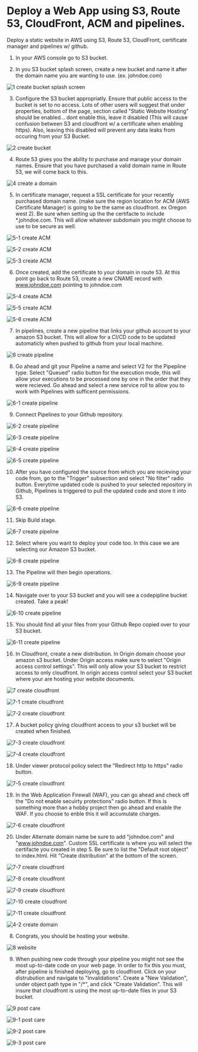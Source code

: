 # Deploy a Web App using S3, Route 53, CloudFront, ACM and pipelines.
Deploy a static website in AWS using S3, Route 53, CloudFront, certificate manager and pipelines w/ github.

1. In your AWS console go to S3 bucket.

2. In you S3 bucket splash screen, create a new bucket and name it after the domain name you are wanting to use. (ex. johndoe.com)

![1 create bucket splash screen](https://github.com/JordanSum/S3-Static-Website/assets/144553157/b119ae0a-9353-44e3-a9b7-3b9e46ba49d2)


3. Configure the S3 bucket appropriatly. Ensure that public access to the bucket is set to no access. Lots of other users will suggest that under properties, bottom of the page, section called "Static Website Hosting" should be enabled... dont enable this, leave it disabled (This will cause confusion between S3 and cloudfront w/ a certificate when enabling https). Also, leaving this disabled will prevent any data leaks from occuring from your S3 Bucket.

![2 create bucket](https://github.com/JordanSum/S3-Static-Website/assets/144553157/8d936b0e-a240-4ee9-9f00-9c0d82cff681)

4. Route 53 gives you the ability to purchase and manage your domain names.  Ensure that you have purchased a valid domain name in Route 53, we will come back to this.

![4 create a domain](https://github.com/JordanSum/S3-Static-Website/assets/144553157/35985780-850b-477c-8dbf-ee4d76c81d3f)


5. In certificate manager, request a SSL certificate for your recently purchased domain name. (make sure the region location for ACM (AWS Certificate Manager) is going to be the same as cloudfront. ex Oregon west 2). Be sure when setting up the the certifacte to include *.johndoe.com. This will allow whatever subdomain you might choose to use to be secure as well.

![5-1 create ACM](https://github.com/JordanSum/S3-Static-Website/assets/144553157/0543c69e-3c60-46da-afcf-6ce351519eec)

![5-2 create ACM](https://github.com/JordanSum/S3-Static-Website/assets/144553157/b5bac44d-79ed-4aa4-b7df-f49f6da626f2)

![5-3 create ACM](https://github.com/JordanSum/S3-Static-Website/assets/144553157/381c77ac-5c32-4bcf-8117-35e91d7f9c56)

6. Once created, add the certificate to your domain in route 53. At this point go back to Route 53, create a new CNAME record with www.johndoe.com pointing to johndoe.com

![5-4 create ACM](https://github.com/JordanSum/S3-Static-Website/assets/144553157/0602da51-28bb-40e5-a32c-fa5e377c1a71)

![5-5 create ACM](https://github.com/JordanSum/S3-Static-Website/assets/144553157/2984df72-38bd-4a2a-9b2d-fdc698d50584)

![5-6 create ACM](https://github.com/JordanSum/S3-Static-Website/assets/144553157/1f63b37c-6191-4450-9c33-4974ecd674f5)



7. In pipelines, create a new pipeline that links your github account to your amazon S3 bucket.  This will allow for a CI/CD code to be updated automaticly when pushed to github from your local machine.

![6 create pipeline](https://github.com/JordanSum/S3-Static-Website/assets/144553157/1bef2b67-36c2-46e1-94f4-a84a15a12340)

8.  Go ahead and git your Pipeline a name and select V2 for the Pipepline type.  Select "Queued" radio button for the execution mode, this will allow your executions to be processed one by one in the order that they were recieved.  Go ahead and select a new service roll to allow you to work with Pipelines with sufficent permissions.

![6-1 create pipeline](https://github.com/JordanSum/S3-Static-Website/assets/144553157/79ccb17a-2b00-442a-87f4-d67ea6502661)

9. Connect Pipelines to your Github repository.

![6-2 create pipeline](https://github.com/JordanSum/S3-Static-Website/assets/144553157/24c01aad-76ef-4f99-8b1f-ff50405e18a6)

![6-3 create pipeline](https://github.com/JordanSum/S3-Static-Website/assets/144553157/455fc642-73dc-447e-beac-e22db7379929)

![6-4 create pipeline](https://github.com/JordanSum/S3-Static-Website/assets/144553157/cdbefacb-2751-4e50-843f-652f7ba67161)

![6-5 create pipeline](https://github.com/JordanSum/S3-Static-Website/assets/144553157/b5fbd365-b724-46c0-86ef-cc229be011c9)

10. After you have configured the source from which you are recieving your code from, go to the "Trigger" subsection and select "No filter" radio button.  Everytime updated code is pushed to your selected repository in Github, Pipelines is triggered to pull the updated code and store it into S3.

![6-6 create pipeline](https://github.com/JordanSum/S3-Static-Website/assets/144553157/b7059f46-0163-41db-827d-ef4b31dc8f4f)

11. Skip Build stage.

![6-7 create pipeline](https://github.com/JordanSum/S3-Static-Website/assets/144553157/02f3fdac-be0a-493f-b6bd-61e695e83c2a)

12.  Select where you want to deploy your code too. In this case we are selecting our Amazon S3 bucket.

![6-8 create pipeline](https://github.com/JordanSum/S3-Static-Website/assets/144553157/0d7e6f53-b1c1-4d83-a4be-c04744ed4722)

13. The Pipeline will then begin operations.

![6-9 create pipeline](https://github.com/JordanSum/S3-Static-Website/assets/144553157/71731c2d-049e-4005-9864-f2fc9f318b4e)

14. Navigate over to your S3 bucket and you will see a codepipline bucket created. Take a peak!

![6-10 create pipeline](https://github.com/JordanSum/S3-Static-Website/assets/144553157/752075da-f4cd-4dee-a079-f553d2663a22)

15. You should find all your files from your Github Repo copied over to your S3 bucket.

![6-11 create pipeline](https://github.com/JordanSum/S3-Static-Website/assets/144553157/62cea6b6-4266-4a15-9d52-14127c281a74)

16. In Cloudfront, create a new distribution. In Origin domain choose your amazon s3 bucket. Under Origin access make sure to select "Origin access control settings". This will only allow your S3 bucket to restrict access to only cloudfront. In origin access control select your S3 bucket where your are hosting your website documents.

![7 create cloudfront](https://github.com/JordanSum/S3-Static-Website/assets/144553157/149f9929-290f-4d29-baf8-63dd0fc6d599)

![7-1 create cloudfront](https://github.com/JordanSum/S3-Static-Website/assets/144553157/676caaf2-5d3b-455a-a1f7-8b9a25722e53)

![7-2 create cloudfront](https://github.com/JordanSum/S3-Static-Website/assets/144553157/dd9b934d-ca01-4b3e-9747-184fd3ce524c)

17. A bucket policy giving cloudfront access to your s3 bucket will be created when finished.

![7-3 create cloudfront](https://github.com/JordanSum/S3-Static-Website/assets/144553157/7d5a5414-7b71-45bd-9fb0-f19492e1b95f)

![7-4 create cloudfront](https://github.com/JordanSum/S3-Static-Website/assets/144553157/1eec95b8-ce9b-44c9-98d7-991d89d47289)

18. Under viewer protocol policy select the "Redirect http to https" radio button.

![7-5 create cloudfront](https://github.com/JordanSum/S3-Static-Website/assets/144553157/b50c0913-cf60-4e7a-bf5f-67185bbb6cb0)

19. In the Web Application Firewall (WAF), you can go ahead and check off the "Do not enable secuirty protections" radio button.  If this is something more than a hobby project then go ahead and enable the WAF. If you choose to enble this it will accumulate charges.

![7-6 create cloudfront](https://github.com/JordanSum/S3-Static-Website/assets/144553157/aba528bb-20f8-4a30-baa3-a515fd52b7e6)

20. Under Alternate domain name be sure to add "johndoe.com" and "www.johndoe.com". Custom SSL certificate is where you will select the certifacte you created in step 5.  Be sure to list the "Default root object" to index.html. Hit "Create distribution" at the bottom of the screen.

![7-7 create cloudfront](https://github.com/JordanSum/S3-Static-Website/assets/144553157/f4a97da5-855e-4086-b859-0ae9314aeb32)

![7-8 create cloudfront](https://github.com/JordanSum/S3-Static-Website/assets/144553157/2156c4b0-7122-4bf3-a07c-18af7cfed914)

![7-9 create cloudfront](https://github.com/JordanSum/S3-Static-Website/assets/144553157/53e2caf8-df8a-4202-8276-7426b778928f)

![7-10 create cloudfront](https://github.com/JordanSum/S3-Static-Website/assets/144553157/ae3db529-92e3-48cb-91ac-fe5d04df89d7)

![7-11 create cloudfront](https://github.com/JordanSum/S3-Static-Website/assets/144553157/dce802d1-2154-4946-a2fa-991c50ffd3d8)


![4-2 create domain](https://github.com/JordanSum/S3-Static-Website/assets/144553157/fb8315c2-d011-4f42-83df-abfe5df38f1e)


8. Congrats, you should be hosting your website.

![8 website](https://github.com/JordanSum/S3-Static-Website/assets/144553157/3283dec6-e281-420a-8578-f77fdae18015)


9. When pushing new code through your pipeline you might not see the most up-to-date code on your web page. In order to fix this you must, after pipeline is finished deploying, go to cloudfront. Click on your distrubution and navigate to "Invalidations". Create a "New Validation", under object path type in "/*", and click "Create Validation". This will insure that cloudfront is using the most up-to-date files in your S3 bucket.

![9 post care](https://github.com/JordanSum/S3-Static-Website/assets/144553157/7897f088-7164-42b8-9b5f-06a12ee26cda)

![9-1 post care](https://github.com/JordanSum/S3-Static-Website/assets/144553157/8299885d-86fb-416c-a551-1f1f8d6c5e0c)

![9-2 post care](https://github.com/JordanSum/S3-Static-Website/assets/144553157/cfe891f8-76ba-48c0-9ff0-55fa8458f5c5)

![9-3 post care](https://github.com/JordanSum/S3-Static-Website/assets/144553157/f922631d-a8c2-4b2f-8e1d-b0ac197580f4)


